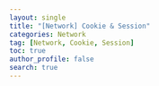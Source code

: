 ```yaml
---
layout: single
title: "[Network] Cookie & Session"
categories: Network
tag: [Network, Cookie, Session]
toc: true
author_profile: false
search: true
---
```


